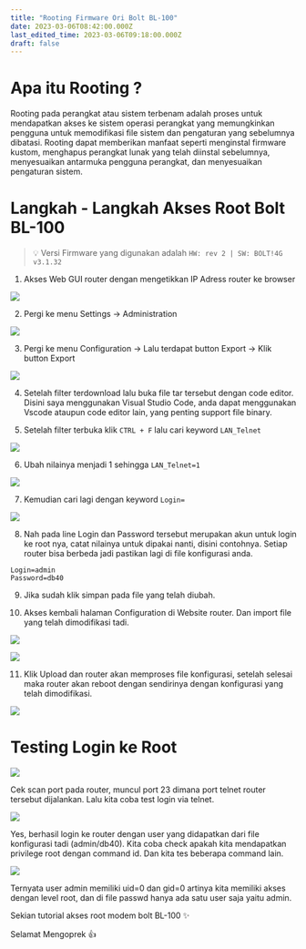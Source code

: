 ```yaml
---
title: "Rooting Firmware Ori Bolt BL-100"
date: 2023-03-06T08:42:00.000Z
last_edited_time: 2023-03-06T09:18:00.000Z
draft: false
---
```


# Apa itu Rooting ?


Rooting pada perangkat atau sistem terbenam adalah proses untuk mendapatkan akses ke sistem operasi perangkat yang memungkinkan pengguna untuk memodifikasi file sistem dan pengaturan yang sebelumnya dibatasi. Rooting dapat memberikan manfaat seperti menginstal firmware kustom, menghapus perangkat lunak yang telah diinstal sebelumnya, menyesuaikan antarmuka pengguna perangkat, dan menyesuaikan pengaturan sistem.


# Langkah - Langkah Akses Root Bolt BL-100


> 💡 Versi Firmware yang digunakan adalah `HW: rev 2 | SW: BOLT!4G v3.1.32`


1. Akses Web GUI router dengan mengetikkan IP Adress router ke browser


![](https://www.dropbox.com/s/zpsq3r6pjs03hhm/52861eff4f358020b5de85379433dc558173b66300498cbb60e421750546b2af.png?dl=0&raw=1)


2. Pergi ke menu Settings → Administration


![](https://www.dropbox.com/s/jqp49qbplqwjbfd/2e4109bcf918f5d0ca8e60e1e62162f7b61e55822e7b18de7b84930db79fc948.png?dl=0&raw=1)


3. Pergi ke menu Configuration → Lalu terdapat button Export → Klik button Export


![](https://www.dropbox.com/s/ilcp8i81hnyco5d/b63b68e18093825e9095451960f30f73acb00338bee0adaf7f707fd63819b08b.png?dl=0&raw=1)


4. Setelah filter terdownload lalu buka file tar tersebut dengan code editor. Disini saya menggunakan Visual Studio Code, anda dapat menggunakan Vscode ataupun code editor lain, yang penting support file binary.


5. Setelah filter terbuka klik `CTRL + F` lalu cari keyword `LAN_Telnet`


![](https://www.dropbox.com/s/zmeiy99s54gl2xe/779e558f453faf1a50de14cc8ccd5d490d07d30ec60888447290eb80e16c850e.png?dl=0&raw=1)


6. Ubah nilainya menjadi 1 sehingga `LAN_Telnet=1`


![](https://www.dropbox.com/s/yn52ggh1dq56mrp/8bedc4f0aa19f22466f06d9ce6b2eb51aa9f860fc8b57dae3303696d1d498edb.png?dl=0&raw=1)


7. Kemudian cari lagi dengan keyword `Login=`


![](https://www.dropbox.com/s/oyfxqqvggbc1thr/8a07b6beaa4c3120a137a88f9ad01f652ab08a87ac77b9372ec61b7f622d33a4.png?dl=0&raw=1)


8. Nah pada line Login dan Password tersebut merupakan akun untuk login ke root nya, catat nilainya untuk dipakai nanti, disini contohnya. Setiap router bisa berbeda jadi pastikan lagi di file konfigurasi anda.


```text
Login=admin
Password=db40
```


9. Jika sudah klik simpan pada file yang telah diubah.


10. Akses kembali halaman Configuration di Website router. Dan import file yang telah dimodifikasi tadi.


![](https://www.dropbox.com/s/wnnd29unwufxlpk/d166917ef41f880dfbab272577846dec006aa765e65d680c1092b22ea412219c.png?dl=0&raw=1)


![](https://www.dropbox.com/s/eyl7slnhq8pdyjp/7ee64939e02df27f02b83bebc5278b107ba1872e1e1ea2cbdd274ef5dbfa3ab1.png?dl=0&raw=1)


11. Klik Upload dan router akan memproses file konfigurasi, setelah selesai maka router akan reboot dengan sendirinya dengan konfigurasi yang telah dimodifikasi.


![](https://www.dropbox.com/s/6dxpoqp7ip825jp/fcfae087dcc18a587c4906feed90f038809150327f3612d8d5fa1adccb06919a.png?dl=0&raw=1)


# Testing Login ke Root


![](https://www.dropbox.com/s/jpimyq5an5cj0fm/80ecf887caae2e7d9288b7e2f71a80df73476a853a93c61a60eb3053235fc8fa.png?dl=0&raw=1)


Cek scan port pada router, muncul port 23 dimana port telnet router tersebut dijalankan. Lalu kita coba test login via telnet.


![](https://www.dropbox.com/s/icxynoyp3aw5th5/a69a691b034a5a3cf48d43c08b30ed36d84b1f790c201435181dcde325a2abb4.png?dl=0&raw=1)


Yes, berhasil login ke router dengan user yang didapatkan dari file konfigurasi tadi (admin/db40). Kita coba check apakah kita mendapatkan privilege root dengan command id. Dan kita tes beberapa command lain.


![](https://www.dropbox.com/s/c8j2rfk2oegqmcj/ecd49348f0d9c91aa04ab126f96f7c78f1d7c6541b4fc99b581fd1d645ee1778.png?dl=0&raw=1)


Ternyata user admin memiliki uid=0 dan gid=0 artinya kita memiliki akses dengan level root, dan di file passwd hanya ada satu user saja yaitu admin.


Sekian tutorial akses root modem bolt BL-100 ✨


Selamat Mengoprek 👍

